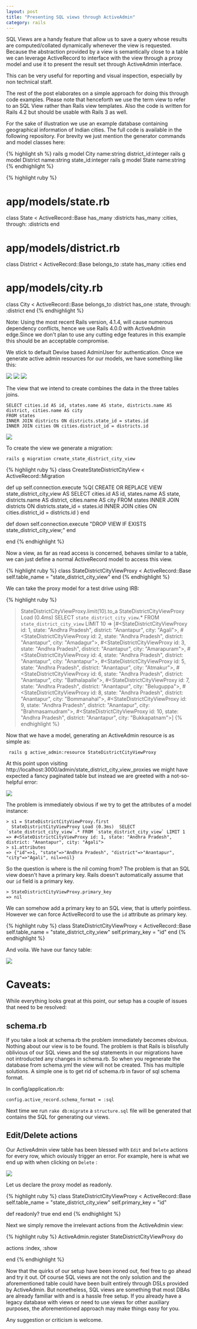 ```yaml
---
layout: post
title: "Presenting SQL views through ActiveAdmin"
category: rails
---
```

SQL Views are a handy feature that allow us to save a query whose results are
computed/collated dynamically whenever the view is requested. Because the
abstraction provided by a view is semantically close to a table we can leverage
ActiveRecord to interface with the view through a proxy model and use it to
present the result set through ActiveAdmin interface.

This can be very useful for reporting and visual inspection, especially by
non technical staff.

The rest of the post elaborates on a simple approach for doing this through
code examples. Please note that henceforth we use the term view
to refer to an SQL View rather than Rails view templates. Also the code is
written for Rails 4.2 but should be usable with Rails 3 as well.

For the sake of illustration we use an example database containing
geographical information of Indian cities. The full code is available in the
following repository. For brevity we just mention the generator commands and
model classes here:

{% highlight sh %}
rails g model City name:string district_id:integer
rails g model District name:string state_id:integer
rails g model State name:string
{% endhighlight %}

{% highlight ruby %}
# app/models/state.rb
class State < ActiveRecord::Base
  has_many :districts
  has_many :cities, through: :districts
end

# app/models/district.rb
class District < ActiveRecord::Base
  belongs_to :state
  has_many :cities
end

# app/models/city.rb
class City < ActiveRecord::Base
  belongs_to :district
  has_one :state, through: :district
end
{% endhighlight %}

Note: Using the most recent Rails version, 4.1.4, will cause numerous dependency
conflicts, hence we use Rails 4.0.0 with ActiveAdmin edge.Since we don't plan
to use any cutting edge features in this example this should be an acceptable
compromise.

We stick to default Devise based AdminUser for authentication. Once we generate
active admin resources for our models, we have something like this:

<img src="/images/active_admin_states.png" />
<img src="/images/active_admin_districts.png" />
<img src="/images/active_admin_cities.png" />

The view that we intend to create combines the data in the three tables
joins.

    SELECT cities.id AS id, states.name AS state, districts.name AS district, cities.name AS city
    FROM states
    INNER JOIN districts ON districts.state_id = states.id
    INNER JOIN cities ON cities.district_id = districts.id

<img src="/images/joins_states.png" />

To create the view we generate a migration:

    rails g migration create_state_district_city_view

{% highlight ruby %}
class CreateStateDistrictCityView < ActiveRecord::Migration

  def up
    self.connection.execute %Q( CREATE OR REPLACE VIEW state_district_city_view AS
      SELECT cities.id AS id, states.name AS state, districts.name AS district, cities.name AS city
      FROM states
      INNER JOIN districts ON districts.state_id = states.id
      INNER JOIN cities ON cities.district_id = districts.id
    )
  end

  def down
    self.connection.execute "DROP VIEW IF EXISTS state_district_city_view;"
  end

end
{% endhighlight %}

Now a view, as far as read access is concerned, behaves similar to a table, we
can just define a normal ActiveRecord model to access this view.

{% highlight ruby %}
class StateDistrictCityViewProxy < ActiveRecord::Base
    self.table_name = "state_district_city_view"
end
{% endhighlight %}

We can take the proxy model for a test drive using IRB:

{% highlight ruby %}
> StateDistrictCityViewProxy.limit(10).to_a
  StateDistrictCityViewProxy Load (0.4ms)  SELECT `state_district_city_view`.* FROM `state_district_city_view` LIMIT 10
=> [#<StateDistrictCityViewProxy id: 1, state: "Andhra Pradesh", district: "Anantapur", city: "Agali">, #<StateDistrictCityViewProxy id: 2, state: "Andhra Pradesh", district: "Anantapur", city: "Amadagur">, #<StateDistrictCityViewProxy id: 3, state: "Andhra Pradesh", district: "Anantapur", city: "Amarapuram">, #<StateDistrictCityViewProxy id: 4, state: "Andhra Pradesh", district: "Anantapur", city: "Anantapur">, #<StateDistrictCityViewProxy id: 5, state: "Andhra Pradesh", district: "Anantapur", city: "Atmakur">, #<StateDistrictCityViewProxy id: 6, state: "Andhra Pradesh", district: "Anantapur", city: "Bathalapalle">, #<StateDistrictCityViewProxy id: 7, state: "Andhra Pradesh", district: "Anantapur", city: "Beluguppa">, #<StateDistrictCityViewProxy id: 8, state: "Andhra Pradesh", district: "Anantapur", city: "Bommanahal">, #<StateDistrictCityViewProxy id: 9, state: "Andhra Pradesh", district: "Anantapur", city: "Brahmasamudram">, #<StateDistrictCityViewProxy id: 10, state: "Andhra Pradesh", district: "Anantapur", city: "Bukkapatnam">]
{% endhighlight %}

Now that we have a model, generating an ActiveAdmin resource is as simple as:
 
     rails g active_admin:resource StateDistrictCityViewProxy

At this point upon visiting http://localhost:3000/admin/state_district_city_view_proxies we might have expected
a fancy paginated table but instead we are greeted with a not-so-helpful error:

<img src="/images/err1.png"/>

The problem is immediately obvious if we try to get the attributes of a model instance:

    > s1 = StateDistrictCityViewProxy.first
      StateDistrictCityViewProxy Load (0.3ms)  SELECT `state_district_city_view`.* FROM `state_district_city_view` LIMIT 1
    => #<StateDistrictCityViewProxy id: 1, state: "Andhra Pradesh", district: "Anantapur", city: "Agali">
    > s1.attributes
    => {"id"=>1, "state"=>"Andhra Pradesh", "district"=>"Anantapur", "city"=>"Agali", nil=>nil}

So the question is where is the nil coming from? The problem is that an SQL view doesn't have a primary key. Rails doesn't automatically
assume that our `id` field is a primary key.

    > StateDistrictCityViewProxy.primary_key
    => nil
    
We can somehow add a primary key to an SQL view, that is utterly pointless. However we can force ActiveRecord to use the `id` attribute
as primary key.

{% highlight ruby %}
class StateDistrictCityViewProxy < ActiveRecord::Base
  self.table_name = "state_district_city_view"
  self.primary_key = "id"
end
{% endhighlight %}

And voila. We have our fancy table:

<img src="/images/active_admin_view.png"/>

# Caveats:

While everything looks great at this point, our setup has a couple of issues that need to be resolved:

## schema.rb

If you take a look at schema.rb the problem immediately becomes obvious. Nothing about our view is to be found.
The problem is that Rails is blissfully oblivious of our SQL views and the sql statements
in our migrations have not introducted any changes in schema.rb. So when you regenerate the database from
schema.yml the view will not be created. This has multiple solutions. A simple one
is to get rid of schema.rb in favor of sql schema format.

In config/application.rb:

    config.active_record.schema_format = :sql

Next time we run `rake db:migrate` a `structure.sql` file will be generated that contains the SQL
for generating our views.

## Edit/Delete actions

Our ActiveAdmin view table has been blessed with `Edit` and `Delete` actions for every row, which
oviously trigger an error. For example, here is what we end up with when clicking on `Delete` :

<img src="/images/err2.png"/>

Let us declare the proxy model as readonly. 

{% highlight ruby %}
class StateDistrictCityViewProxy < ActiveRecord::Base
  self.table_name = "state_district_city_view"
  self.primary_key = "id"

  def readonly?
    true
  end
end
{% endhighlight %}

Next we simply remove the irrelevant actions from the ActiveAdmin view:

{% highlight ruby %}
ActiveAdmin.register StateDistrictCityViewProxy do

  actions :index, :show
  
end
{% endhighlight %}

Now that the quirks of our setup have been ironed out, feel free to go ahead and try it out.
Of course SQL views are not the only solution and the aforementioned table could have been
built entirely through DSLs provided by ActiveAdmin. But nonetheless, SQL views are something that
most DBAs are already familiar with and is a hassle free setup. If you already have a legacy database
with views or need to use views for other auxiliary purposes, the aforementioned approach may make
things easy for you.

Any suggestion or criticism is welcome.
